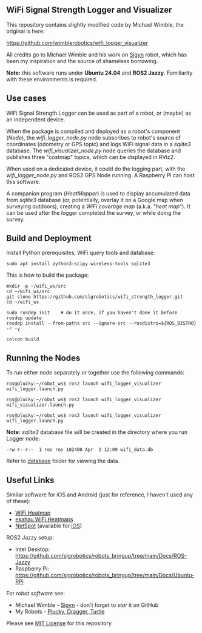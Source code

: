 ## WiFi Signal Strength Logger and Visualizer

This repository contains slightly modified code by Michael Wimble, the original is here:

https://github.com/wimblerobotics/wifi_logger_visualizer

All credits go to Michael Wimble and his work on [Sigyn](https://github.com/wimblerobotics/Sigyn) robot, which has been my inspiration and the source of shameless borrowing.

**Note:** this software runs under **Ubuntu 24.04** and **ROS2 Jazzy**. Familiarity with these environments is required.

## Use cases

WiFi Signal Strength Logger can be used as part of a robot, or (maybe) as an independent device. 

When the package is compiled and deployed as a robot's component (_Node_), the _wifi_logger_node.py_ node subscribes to robot's source of coordinates (odometry or GPS topic) 
and logs WiFi signal data in a _sqlite3_ database.
The _wifi_visualizer_node.py_ node queries the database and publishes three "costmap" topics, which can be displayed in RViz2.

When used on a dedicated device, it could do the logging part, with the _wifi_logger_node.py_ and ROS2 GPS Node running. A Raspberry Pi can host this software.

A companion program (_HeatMapper_) is used to display accumulated data from _sqlite3_ database (or, potentially, overlay it on a Google map when surveying outdoors), 
creating a _WiFi coverage map_ (a.k.a. "_heat map_").
It can be used after the logger completed the survey, or while doing the survey.

## Build and Deployment

Install Python prerequisites, WiFi query tools and database:
```
sudo apt install python3-scipy wireless-tools sqlite3
```
This is how to build the package:
```
mkdir -p ~/wifi_ws/src
cd ~/wifi_ws/src
git clone https://github.com/slgrobotics/wifi_strength_logger.git
cd ~/wifi_ws

sudo rosdep init    # do it once, if you haven't done it before
rosdep update
rosdep install --from-paths src --ignore-src --rosdistro=${ROS_DISTRO} -r -y

colcon build
```

## Running the Nodes

To run either node separately or together use the following commands:
```
ros@plucky:~/robot_ws$ ros2 launch wifi_logger_visualizer wifi_logger.launch.py

ros@plucky:~/robot_ws$ ros2 launch wifi_logger_visualizer wifi_visualizer.launch.py

ros@plucky:~/robot_ws$ ros2 launch wifi_logger_visualizer wifi_logger.launch.py
```
**Note:** _sqlite3_ database file will be created in the directory where you run Logger node: 
```
-rw-r--r--  1 ros ros 102400 Apr  2 12:09 wifi_data.db
```
Refer to [database](https://github.com/slgrobotics/wifi_strength_logger/tree/main/database) folder for viewing the data.

## Useful Links

Similar software for iOS and Android (just for reference, I haven't used any of these):
- [WiFi Heatmap](https://play.google.com/store/apps/details?id=ua.com.wifisolutions.wifiheatmap&hl=en_US&pli=1)
- [ekahau WiFi Heatmaps](https://www.ekahau.com/solutions/wi-fi-heatmaps/)
- [NetSpot](https://www.netspotapp.com/wifi-heat-map/best-wifi-heatmap-software.html)  (available for [iOS](https://apps.apple.com/us/app/netspot-wifi-analyzer/id1490247223))

ROS2 Jazzy setup:
- Intel Desktop: https://github.com/slgrobotics/robots_bringup/tree/main/Docs/ROS-Jazzy
- Raspberry Pi: https://github.com/slgrobotics/robots_bringup/tree/main/Docs/Ubuntu-RPi

For _robot software_ see:
- Michael Wimble - [Sigyn](https://github.com/wimblerobotics/Sigyn) - don't forget to _star_ it on GitHub
- My Robots - [Plucky, Dragger, Turtle](https://github.com/slgrobotics/robots_bringup)

Please see [MIT License](https://github.com/slgrobotics/wifi_strength_logger/blob/main/LICENSE) for this repository
